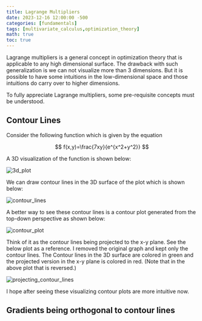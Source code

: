 ```yaml
---
title: Lagrange Multipliers
date: 2023-12-16 12:00:00 -500
categories: [fundamentals]
tags: [multivariate_calculus,optimization_theory]
math: true
toc: true
---
```


Lagrange multipliers is a general concept in optimization theory that is applicable to any high dimensional surface. The drawback with such generalization is we can not visualize more than 3 dimensions. But it is possible to have some intuitions in the low-dimensional space and those intuitions do carry over to higher dimensions.


To fully appreciate Lagrange multipliers, some pre-requisite concepts must be understood. 

## Contour Lines 

Consider the following function which is given by the equation



$$
f(x,y)=\frac{7xy}{e^{x^2+y^2}}
$$

A 3D visualization of the function is shown below:


![3d_plot](https://i.ibb.co/tcDSnYr/ezgif-com-optimize.gif)

We can draw contour lines in the 3D surface of the plot which is shown below:

![contour_lines](https://i.ibb.co/sJ2CBHD/chrome-TSTm-FGEW6h.png)

A better way to see these contour lines is a contour plot generated from the top-down perspective as shown below:

![contour_plot](https://i.ibb.co/HPyTjLg/chrome-C3m6-Hf1-Jb8.png)

Think of it as the contour lines being projected to the x-y plane. See the below plot as a reference. I removed the original graph and kept only the contour lines. The Contour lines in the 3D surface are colored in green and the projected version in the x-y plane is colored in red. (Note that in the above plot that is reversed.)

![projecting_contour_lines](https://i.ibb.co/9cCNy3J/ezgif-com-video-to-gif-converted.gif)

I hope after seeing these visualizing contour plots are more intuitive now.

## Gradients being orthogonal to contour lines